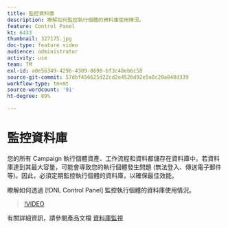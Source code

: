 ```yaml
---
title: 監控資料庫
description: 瞭解如何監控執行個體的資料庫使用情況。
feature: Control Panel
kt: 6433
thumbnail: 327175.jpg
doc-type: feature video
audience: administrator
activity: use
team: TM
exl-id: a0e56349-4296-4309-8698-bf3c48eb6c58
source-git-commit: 57dbf456625d22cd2e4526d92e5a8c20a048d339
workflow-type: tm+mt
source-wordcount: '91'
ht-degree: 89%

---
```


# 監控資料庫

您的所有 Campaign 執行個體資產、工作流程和資料都儲存在資料庫中。若資料庫達到其最大容量，可能會導致您的執行個體發生問題 (無法登入、傳送電子郵件等)。因此，必須定期監控執行個體的資料庫，以確保最佳效能。

瞭解如何透過 [!DNL Control Panel] 監控執行個體的資料庫使用情況。

>[!VIDEO](https://video.tv.adobe.com/v/327175?quality=12)

有關詳細資訊，請參閱產品文檔 [資料庫監視](https://experienceleague.adobe.com/docs/control-panel/using/performance-monitoring/database-monitoring.html?lang=zh-Hant#performance-monitoring)
